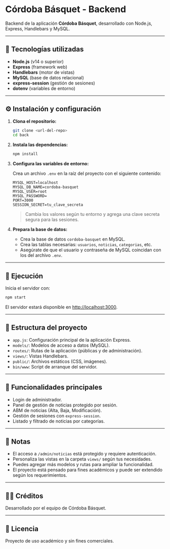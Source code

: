 # Córdoba Básquet - Backend

Backend de la aplicación **Córdoba Básquet**, desarrollado con Node.js, Express, Handlebars y MySQL.

---

## 🚀 Tecnologías utilizadas

- **Node.js** (v14 o superior)
- **Express** (framework web)
- **Handlebars** (motor de vistas)
- **MySQL** (base de datos relacional)
- **express-session** (gestión de sesiones)
- **dotenv** (variables de entorno)

---

## ⚙️ Instalación y configuración

1. **Clona el repositorio:**

   ```sh
   git clone <url-del-repo>
   cd back
   ```

2. **Instala las dependencias:**

   ```sh
   npm install
   ```

3. **Configura las variables de entorno:**

   Crea un archivo `.env` en la raíz del proyecto con el siguiente contenido:

   ```
   MYSQL_HOST=localhost
   MYSQL_DB_NAME=cordoba-basquet
   MYSQL_USER=root
   MYSQL_PASSWORD=
   PORT=3000
   SESSION_SECRET=tu_clave_secreta
   ```

   > Cambia los valores según tu entorno y agrega una clave secreta segura para las sesiones.

4. **Prepara la base de datos:**

   - Crea la base de datos `cordoba-basquet` en MySQL.
   - Crea las tablas necesarias: `usuarios`, `noticias`, `categorias`, etc.
   - Asegúrate de que el usuario y contraseña de MySQL coincidan con los del archivo `.env`.

---

## 🏁 Ejecución

Inicia el servidor con:

```sh
npm start
```

El servidor estará disponible en [http://localhost:3000](http://localhost:3000).

---

## 📁 Estructura del proyecto

- `app.js`: Configuración principal de la aplicación Express.
- `models/`: Modelos de acceso a datos (MySQL).
- `routes/`: Rutas de la aplicación (públicas y de administración).
- `views/`: Vistas Handlebars.
- `public/`: Archivos estáticos (CSS, imágenes).
- `bin/www`: Script de arranque del servidor.

---

## 🔐 Funcionalidades principales

- Login de administrador.
- Panel de gestión de noticias protegido por sesión.
- ABM de noticias (Alta, Baja, Modificación).
- Gestión de sesiones con `express-session`.
- Listado y filtrado de noticias por categorías.

---

## 📝 Notas

- El acceso a `/admin/noticias` está protegido y requiere autenticación.
- Personaliza las vistas en la carpeta `views/` según tus necesidades.
- Puedes agregar más modelos y rutas para ampliar la funcionalidad.
- El proyecto está pensado para fines académicos y puede ser extendido según los requerimientos.

---

## 👨‍💻 Créditos

Desarrollado por el equipo de Córdoba Básquet.

---

## 📄 Licencia

Proyecto de uso académico y sin fines comerciales.
